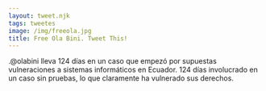 ```yaml
---
layout: tweet.njk
tags: tweetes
image: /img/freeola.jpg
title: Free Ola Bini. Tweet This!
---
```

.@olabini lleva 124 días en un caso que empezó por supuestas vulneraciones a sistemas informáticos en Ecuador. 124 días involucrado en un caso sin pruebas, lo que claramente ha vulnerado sus derechos.
